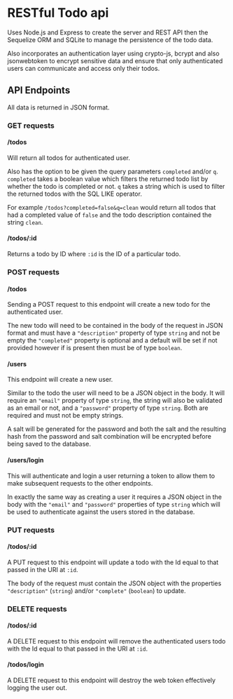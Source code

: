 # RESTful Todo api

Uses Node.js and Express to create the server and REST API then the Sequelize ORM and SQLite to manage the persistence of the todo data.

Also incorporates an authentication layer using crypto-js, bcrypt and also jsonwebtoken to encrypt sensitive data and ensure that only authenticated users can communicate and access only their todos.

## API Endpoints

All data is returned in JSON format.

### GET requests

#### /todos
Will return all todos for authenticated user.

Also has the option to be given the query parameters `completed` and/or `q`. `completed` takes a boolean value which filters the returned todo list by whether the todo is completed or not. `q` takes a string which is used to filter the returned todos with the SQL LIKE operator.

For example `/todos?completed=false&q=clean` would return all todos that had a completed value of `false` and the todo description contained the string `clean`.

#### /todos/:id
Returns a todo by ID where `:id` is the ID of a particular todo.

### POST requests

#### /todos
Sending a POST request to this endpoint will create a new todo for the authenticated user.

The new todo will need to be contained in the body of the request in JSON format and must have a `"description"` property of type `string` and not be empty the `"completed"` property is optional and a default will be set if not provided however if is present then must be of type `boolean`.

#### /users
This endpoint will create a new user.

Similar to the todo the user will need to be a JSON object in the body. It will require an `"email"` property of type `string`, the string will also be validated as an email or not, and a `"password"` property of type `string`. Both are required and must not be empty strings.

A salt will be generated for the password and both the salt and the resulting hash from the password and salt combination will be encrypted before being saved to the database.

#### /users/login
This will authenticate and login a user returning a token to allow them to make subsequent requests to the other endpoints.

In exactly the same way as creating a user it requires a JSON object in the body with the `"email"` and `"password"` properties of type `string` which will be used to authenticate against the users stored in the database.

### PUT requests

#### /todos/:id
A PUT request to this endpoint will update a todo with the Id equal to that passed in the URI at `:id`.

The body of the request must contain the JSON object with the properties `"description"` (`string`) and/or `"complete"` (`boolean`) to update.

### DELETE requests

#### /todos/:id
A DELETE request to this endpoint will remove the authenticated users todo with the Id equal to that passed in the URI at `:id`.

#### /todos/login
A DELETE request to this endpoint will destroy the web token effectively logging the user out.

